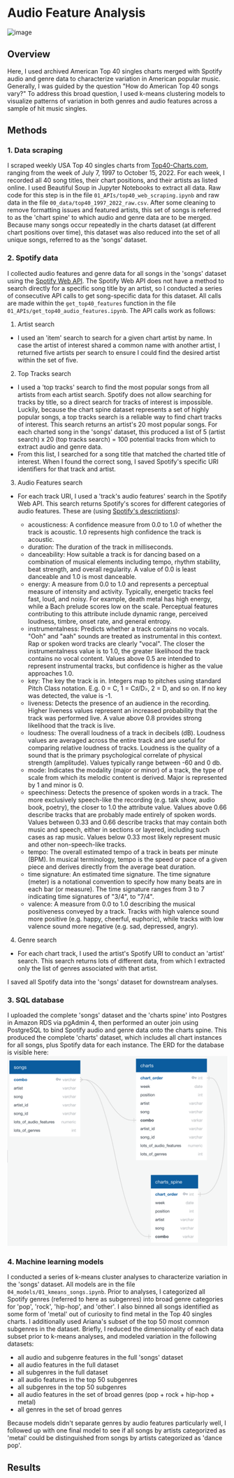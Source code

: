 # Audio Feature Analysis

![image](https://user-images.githubusercontent.com/106290364/195472062-86801749-b7c3-4910-a702-d11afe7da5be.png)

## Overview 

Here, I used archived American Top 40 singles charts merged with Spotify audio and genre data to characterize variation in American 
popular music. Generally, I was guided by the question "How do American Top 40 songs vary?" To address this broad question, I used
k-means clustering models to visualize patterns of variation in both genres and audio features across a sample of hit music singles.

## Methods

### 1. Data scraping

I scraped weekly USA Top 40 singles charts from [Top40-Charts.com](https://top40-charts.com/), ranging from the week of July 7, 1997
to October 15, 2022. For each week, I recorded all 40 song titles, their chart positions, and their artists as listed online. I used
Beautiful Soup in Jupyter Notebooks to extract all data. Raw code for this step is in the file ```01_APIs/top40_web_scraping.ipynb```
and raw data in the file ```00_data/top40_1997_2022_raw.csv```. After some cleaning to remove formatting issues and featured artists,
this set of songs is referred to as the 'chart spine' to which audio and genre data are to be merged. Because many songs occur repeatedly
in the charts dataset (at different chart positions over time), this dataset was also reduced into the set of all unique songs, referred to
as the 'songs' dataset.

### 2. Spotify data

I collected audio features and genre data for all songs in the 'songs' dataset using the 
[Spotify Web API](https://developer.spotify.com/documentation/web-api/). The Spotify Web API does not have a method to search directly for 
a specific song title by an artist, so I conducted a series of consecutive API calls to get song-specific data for this dataset. All calls are 
made within the ```get_top40_features``` function in the file ```01_APIs/get_top40_audio_features.ipynb```. The API calls work as follows:

1. Artist search
- I used an 'item' search to search for a given chart artist by name. In case the artist of interest shared a common name with another artist,
I returned five artists per search to ensure I could find the desired artist within the set of five. 

2. Top Tracks search
- I used a 'top tracks' search to find the most popular songs from all artists from each artist search. Spotify does not allow searching for tracks
by title, so a direct search for tracks of interest is impossible. Luckily, because the chart spine dataset represents a set of highly popular
songs, a top tracks search is a reliable way to find chart tracks of interest. This search returns an artist's 20 most popular songs. For each
charted song in the 'songs' dataset, this produced a list of 5 (artist search) x 20 (top tracks search) = 100 potential tracks from which to extract
audio and genre data. 
- From this list, I searched for a song title that matched the charted title of interest. When I found the correct song, I saved Spotify's
specific URI identifiers for that track and artist.

3. Audio Features search
- For each track URI, I used a 'track's audio features' search in the Spotify Web API. This search returns Spotify's scores for different 
categories of audio features. These are (using [Spotify's descriptions](https://developer.spotify.com/documentation/web-api/reference/#/operations/get-audio-features)):

	- acousticness: A confidence measure from 0.0 to 1.0 of whether the track is acoustic. 1.0 represents high confidence the track is acoustic.
	- duration: The duration of the track in milliseconds.
	- danceability: How suitable a track is for dancing based on a combination of musical elements including tempo, rhythm stability, beat strength, and overall regularity. A value of 0.0 is least danceable and 1.0 is most danceable.
	- energy: A measure from 0.0 to 1.0 and represents a perceptual measure of intensity and activity. Typically, energetic tracks feel fast, loud, and noisy. For example, death metal has high energy, while a Bach prelude scores low 
	on the scale. Perceptual features contributing to this attribute include dynamic range, perceived loudness, timbre, onset rate, and general entropy.
	- instrumentalness: Predicts whether a track contains no vocals. "Ooh" and "aah" sounds are treated as instrumental in this context. Rap or spoken word tracks are clearly "vocal". The closer the instrumentalness value is to 1.0, 
	the greater likelihood the track contains no vocal content. Values above 0.5 are intended to represent instrumental tracks, but confidence is higher as the value approaches 1.0.
	- key: The key the track is in. Integers map to pitches using standard Pitch Class notation. E.g. 0 = C, 1 = C♯/D♭, 2 = D, and so on. If no key was detected, the value is -1.
	- liveness: Detects the presence of an audience in the recording. Higher liveness values represent an increased probability that the track was performed live. A value above 0.8 provides strong likelihood that the track is live.
	- loudness: The overall loudness of a track in decibels (dB). Loudness values are averaged across the entire track and are useful for comparing relative loudness of tracks. Loudness is the quality of a sound that is the 
	primary psychological correlate of physical strength (amplitude). Values typically range between -60 and 0 db.
	- mode: Indicates the modality (major or minor) of a track, the type of scale from which its melodic content is derived. Major is represented by 1 and minor is 0.
	- speechiness: Detects the presence of spoken words in a track. The more exclusively speech-like the recording (e.g. talk show, audio book, poetry), the closer to 1.0 the attribute value. Values above 0.66 describe tracks that are 
	probably made entirely of spoken words. Values between 0.33 and 0.66 describe tracks that may contain both music and speech, either in sections or layered, including such cases as rap music. Values below 0.33 most likely represent 
	music and other non-speech-like tracks.
	- tempo: The overall estimated tempo of a track in beats per minute (BPM). In musical terminology, tempo is the speed or pace of a given piece and derives directly from the average beat duration.
	- time signature: An estimated time signature. The time signature (meter) is a notational convention to specify how many beats are in each bar (or measure). The time signature ranges from 3 to 7 indicating time signatures of "3/4", to "7/4".
	- valence: A measure from 0.0 to 1.0 describing the musical positiveness conveyed by a track. Tracks with high valence sound more positive (e.g. happy, cheerful, euphoric), while tracks with low valence sound more negative (e.g. sad, depressed, angry).

4. Genre search
- For each chart track, I used the artist's Spotify URI to conduct an 'artist' search. This search returns lots of different data, from which I extracted only
the list of genres associated with that artist. 

I saved all Spotify data into the 'songs' dataset for downstream analyses.

### 3. SQL database

I uploaded the complete 'songs' dataset and the 'charts spine' into Postgres in Amazon RDS via pgAdmin 4, then performed an outer join using PostgreSQL to bind Spotify audio and genre
data onto the charts spine. This produced the complete 'charts' dataset, which includes all chart instances for all songs, plus Spotify data for each instance.
The ERD for the database is visible here:
![](03_sql/top40_ERD.png)

### 4. Machine learning models

I conducted a series of k-means cluster analyses to characterize variation in the 'songs' dataset. All models are in the file ```04_models/01_kmeans_songs.ipynb```.
Prior to analyses, I categorized all Spotify genres (referred to here as subgenres) into broad genre categories for 'pop', 'rock', 'hip-hop', and 'other'. I also
binned all songs identified as some form of 'metal' out of curiosity to find metal in the Top 40 singles charts. I additionally used Ariana's subset of the 
top 50 most common subgenres in the dataset. Briefly, I reduced the dimensionality of each data subset prior to k-means analyses, and modeled 
variation in the following datasets:

- all audio and subgenre features in the full 'songs' dataset
- all audio features in the full dataset
- all subgenres in the full dataset
- all audio features in the top 50 subgenres
- all subgenres in the top 50 subgenres
- all audio features in the set of broad genres (pop + rock + hip-hop + metal)
- all genres in the set of broad genres

Because models didn't separate genres by audio features particularly well, I followed up with one final model to see if all songs by artists categorized as 'metal'
could be distinguished from songs by artists categorized as 'dance pop'. 

## Results